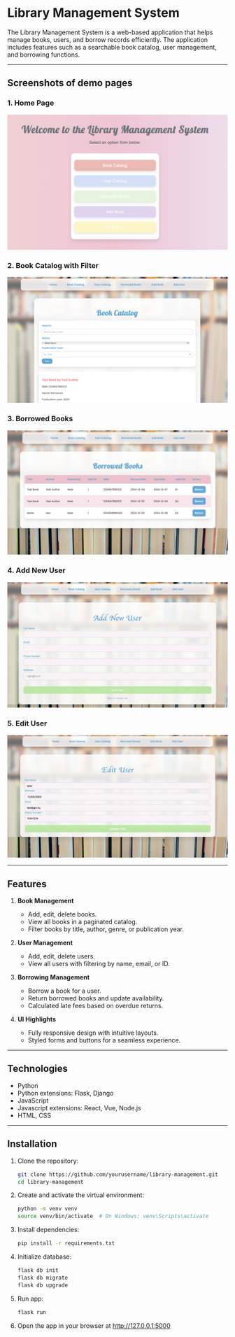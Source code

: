 # Library Management System

The Library Management System is a web-based application that helps manage books, users, and borrow records efficiently.
The application includes features such as a searchable book catalog, user management, and borrowing functions.

---

## Screenshots of demo pages

### 1. Home Page

![home_page.png](screenshoots/home_page.png)

### 2. Book Catalog with Filter

![catalog.png](screenshoots/catalog.png)

### 3. Borrowed Books

![borrowing.png](screenshoots/borrowing.png)

### 4. Add New User

![add_user.png](screenshoots/add_user.png)

### 5. Edit User

![edit_user.png](screenshoots/edit_user.png)

---

## Features

1. **Book Management**
    - Add, edit, delete books.
    - View all books in a paginated catalog.
    - Filter books by title, author, genre, or publication year.

2. **User Management**
    - Add, edit, delete users.
    - View all users with filtering by name, email, or ID.

3. **Borrowing Management**
    - Borrow a book for a user.
    - Return borrowed books and update availability.
    - Calculated late fees based on overdue returns.

4. **UI Highlights**
    - Fully responsive design with intuitive layouts.
    - Styled forms and buttons for a seamless experience.

---

## Technologies

-  Python
- Python extensions: Flask, Django
- JavaScript
- Javascript extensions: React, Vue, Node.js
- HTML, CSS

---

## Installation

1. Clone the repository:
   ```bash
   git clone https://github.com/yourusername/library-management.git
   cd library-management

2. Create and activate the virtual environment:
   ```bash
   python -m venv venv
   source venv/bin/activate  # On Windows: venv\Scripts\activate

3. Install dependencies:
   ```bash
   pip install -r requirements.txt
   
4. Initialize database:
   ```bash
   flask db init
   flask db migrate
   flask db upgrade
   
5. Run app:
   ```bash
   flask run
   
1. Open the app in your browser at http://127.0.0.1:5000
